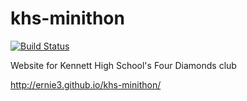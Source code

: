 # khs-minithon
[![Build Status](https://travis-ci.org/KHS-Minithon/website.svg?branch=master)](https://travis-ci.org/KHS-Minithon/website)

Website for Kennett High School's Four Diamonds club 

http://ernie3.github.io/khs-minithon/



